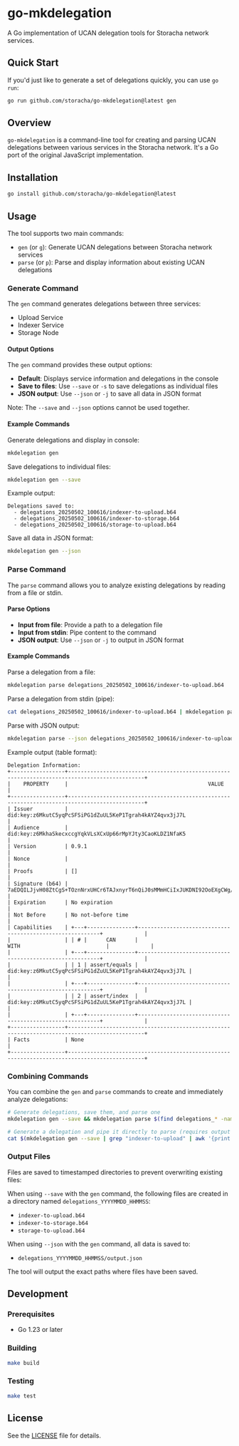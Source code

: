 # go-mkdelegation

A Go implementation of UCAN delegation tools for Storacha network services.

## Quick Start

If you'd just like to generate a set of delegations quickly, you can use `go run`:

```bash
go run github.com/storacha/go-mkdelegation@latest gen
```

## Overview

`go-mkdelegation` is a command-line tool for creating and parsing UCAN delegations between various services in the Storacha network. It's a Go port of the original JavaScript implementation.

## Installation

```bash
go install github.com/storacha/go-mkdelegation@latest
```

## Usage

The tool supports two main commands:
- `gen` (or `g`): Generate UCAN delegations between Storacha network services
- `parse` (or `p`): Parse and display information about existing UCAN delegations

### Generate Command

The `gen` command generates delegations between three services:
- Upload Service
- Indexer Service
- Storage Node

#### Output Options

The `gen` command provides these output options:

- **Default**: Displays service information and delegations in the console
- **Save to files**: Use `--save` or `-s` to save delegations as individual files
- **JSON output**: Use `--json` or `-j` to save all data in JSON format

Note: The `--save` and `--json` options cannot be used together.

#### Example Commands

Generate delegations and display in console:
```bash
mkdelegation gen
```

Save delegations to individual files:
```bash
mkdelegation gen --save
```

Example output:
```
Delegations saved to:
  - delegations_20250502_100616/indexer-to-upload.b64
  - delegations_20250502_100616/indexer-to-storage.b64
  - delegations_20250502_100616/storage-to-upload.b64
```

Save all data in JSON format:
```bash
mkdelegation gen --json
```

### Parse Command

The `parse` command allows you to analyze existing delegations by reading from a file or stdin.

#### Parse Options

- **Input from file**: Provide a path to a delegation file
- **Input from stdin**: Pipe content to the command
- **JSON output**: Use `--json` or `-j` to output in JSON format

#### Example Commands

Parse a delegation from a file:
```bash
mkdelegation parse delegations_20250502_100616/indexer-to-upload.b64
```

Parse a delegation from stdin (pipe):
```bash
cat delegations_20250502_100616/indexer-to-upload.b64 | mkdelegation parse
```

Parse with JSON output:
```bash
mkdelegation parse --json delegations_20250502_100616/indexer-to-upload.b64
```

Example output (table format):
```
Delegation Information:
+-----------------+----------------------------------------------------------------------------------------------+
|    PROPERTY     |                                            VALUE                                             |
+-----------------+----------------------------------------------------------------------------------------------+
| Issuer          | did:key:z6MkutC5yqPcSFSiPG1dZuUL5KeP1Tgrah4kAYZ4qvx3jJ7L                                     |
| Audience        | did:key:z6MkhaSkecxccgYqkVLsXCxUp66rMpYJty3CaoKLDZ1NfaK5                                     |
| Version         | 0.9.1                                                                                        |
| Nonce           |                                                                                              |
| Proofs          | []                                                                                           |
| Signature (b64) | 7aEDQILJjvH08ZtCgS+TOznNrxUHCr6TAJxnyrT6nQiJ0sMMmHCiIxJUKDNI92OoEXgCWg/wEsiVQ+VEliAau2du9Qg= |
| Expiration      | No expiration                                                                                |
| Not Before      | No not-before time                                                                           |
| Capabilities    | +---+---------------+----------------------------------------------------------+             |
|                 | | # |      CAN      |                           WITH                           |             |
|                 | +---+---------------+----------------------------------------------------------+             |
|                 | | 1 | assert/equals | did:key:z6MkutC5yqPcSFSiPG1dZuUL5KeP1Tgrah4kAYZ4qvx3jJ7L |             |
|                 | +---+---------------+----------------------------------------------------------+             |
|                 | | 2 | assert/index  | did:key:z6MkutC5yqPcSFSiPG1dZuUL5KeP1Tgrah4kAYZ4qvx3jJ7L |             |
|                 | +---+---------------+----------------------------------------------------------+             |
+-----------------+----------------------------------------------------------------------------------------------+
| Facts           | None                                                                                         |
+-----------------+----------------------------------------------------------------------------------------------+
```

### Combining Commands

You can combine the `gen` and `parse` commands to create and immediately analyze delegations:

```bash
# Generate delegations, save them, and parse one
mkdelegation gen --save && mkdelegation parse $(find delegations_* -name "indexer-to-upload.b64" | sort | tail -1)

# Generate a delegation and pipe it directly to parse (requires output extraction)
cat $(mkdelegation gen --save | grep "indexer-to-upload" | awk '{print $3}') | mkdelegation parse
```

### Output Files

Files are saved to timestamped directories to prevent overwriting existing files:

When using `--save` with the `gen` command, the following files are created in a directory named `delegations_YYYYMMDD_HHMMSS`:
- `indexer-to-upload.b64`
- `indexer-to-storage.b64`
- `storage-to-upload.b64`

When using `--json` with the `gen` command, all data is saved to:
- `delegations_YYYYMMDD_HHMMSS/output.json`

The tool will output the exact paths where files have been saved.

## Development

### Prerequisites

- Go 1.23 or later

### Building

```bash
make build
```

### Testing

```bash
make test
```

## License

See the [LICENSE](LICENSE) file for details.
